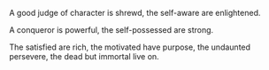 A good judge of character is shrewd,
the self-aware are enlightened.

A conqueror is powerful,
the self-possessed are strong.

The satisfied are rich,
the motivated have purpose,
the undaunted persevere,
the dead but immortal live on.
